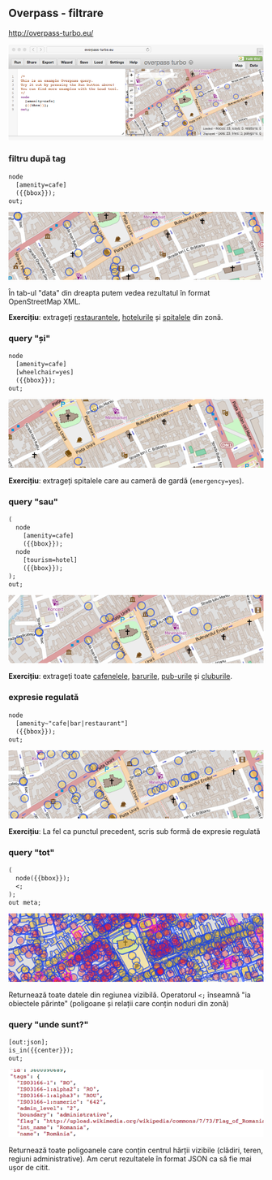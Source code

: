 ## Overpass - filtrare

http://overpass-turbo.eu/

![overpass](screenshots/overpass.png)


### filtru după tag
```
node
  [amenity=cafe]
  ({{bbox}});
out;
```

![amenity=cafe](screenshots/amenity=cafe.png)

În tab-ul "data" din dreapta putem vedea rezultatul în format OpenStreetMap
XML.

**Exercițiu**: extrageți
[restaurantele](http://wiki.openstreetmap.org/wiki/Tag:amenity%3Drestaurant),
[hotelurile](http://wiki.openstreetmap.org/wiki/Tag:tourism%3Dhotel) și
[spitalele](http://wiki.openstreetmap.org/wiki/Tag:amenity%3Dhospital) din
zonă.


### query "și"
```
node
  [amenity=cafe]
  [wheelchair=yes]
  ({{bbox}});
out;
```

![amenity=cafe,wheelchair=yes](screenshots/amenity=cafe,wheelchair=yes.png)

**Exercițiu**: extrageți spitalele care au cameră de gardă (`emergency=yes`).


### query "sau"
```
(
  node
    [amenity=cafe]
    ({{bbox}});
  node
    [tourism=hotel]
    ({{bbox}});
);
out;
```

![amenity=cafe+tourism=hotel](screenshots/amenity=cafe+tourism=hotel.png)

**Exercițiu**: extrageți toate
[cafenelele](http://wiki.openstreetmap.org/wiki/Tag:amenity%3Dcafe),
[barurile](http://wiki.openstreetmap.org/wiki/Tag:amenity%3Dbar),
[pub-urile](http://wiki.openstreetmap.org/wiki/Tag:amenity%3Dpub) și
[cluburile](http://wiki.openstreetmap.org/wiki/Tag:amenity%3Dnightclub).


### expresie regulată
```
node
  [amenity~"cafe|bar|restaurant"]
  ({{bbox}});
out;
```

![amenity~"cafe|bar|restaurant"](screenshots/amenity~"cafe|bar|restaurant".png)

**Exercițiu**: La fel ca punctul precedent, scris sub formă de expresie
regulată


### query "tot"
```
(
  node({{bbox}});
  <;
);
out meta;
```

![toată informația din zonă](screenshots/all.png)

Returnează toate datele din regiunea vizibilă. Operatorul `<;` înseamnă "ia
obiectele părinte" (poligoane și relații care conțin noduri din zonă)


### query "unde sunt?"
```
[out:json];
is_in({{center}});
out;
```

![unde mă aflu?](screenshots/where.png)

Returnează toate poligoanele care conțin centrul hărții vizibile (clădiri,
teren, regiuni administrative). Am cerut rezultatele în format JSON ca să fie
mai ușor de citit.
